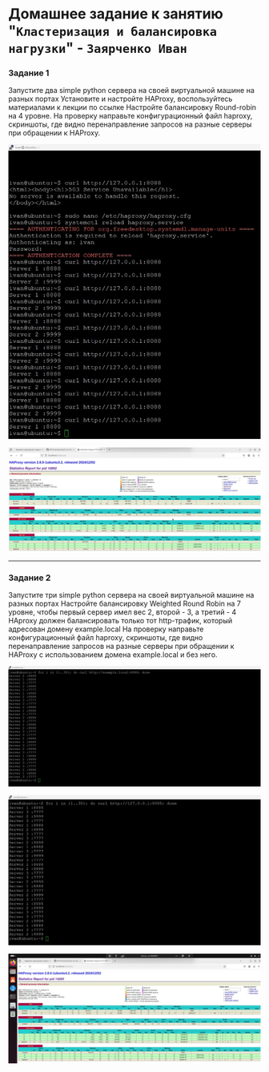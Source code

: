 # Домашнее задание к занятию "`Кластеризация и балансировка нагрузки`" - `Заярченко Иван`


### Задание 1

Запустите два simple python сервера на своей виртуальной машине на разных портах
Установите и настройте HAProxy, воспользуйтесь материалами к лекции по ссылке
Настройте балансировку Round-robin на 4 уровне.
На проверку направьте конфигурационный файл haproxy, скриншоты, где видно перенаправление запросов на разные серверы при обращении к HAProxy.

![Round-robin](https://github.com/vonoid/Clustering-and-load-balancing/blob/9ed477da0cf8e285fe45edb4c987da8f062a2e25/img/11.jpg)

![Round-robin](https://github.com/vonoid/Clustering-and-load-balancing/blob/9ed477da0cf8e285fe45edb4c987da8f062a2e25/img/12.jpg)


---

### Задание 2

Запустите три simple python сервера на своей виртуальной машине на разных портах
Настройте балансировку Weighted Round Robin на 7 уровне, чтобы первый сервер имел вес 2, второй - 3, а третий - 4
HAproxy должен балансировать только тот http-трафик, который адресован домену example.local
На проверку направьте конфигурационный файл haproxy, скриншоты, где видно перенаправление запросов на разные серверы при обращении к HAProxy c использованием домена example.local и без него.

![Weighted Round Robin](https://github.com/vonoid/Clustering-and-load-balancing/blob/9ed477da0cf8e285fe45edb4c987da8f062a2e25/img/21.jpg)

![Weighted Round Robin](https://github.com/vonoid/Clustering-and-load-balancing/blob/9ed477da0cf8e285fe45edb4c987da8f062a2e25/img/23.jpg)

![Weighted Round Robin](https://github.com/vonoid/Clustering-and-load-balancing/blob/9ed477da0cf8e285fe45edb4c987da8f062a2e25/img/22.jpg)
